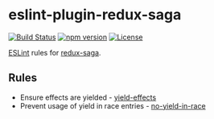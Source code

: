 # eslint-plugin-redux-saga

[![Build Status](https://img.shields.io/travis/pke/eslint-plugin-redux-saga/master.svg?style=flat-square)](https://travis-ci.org/pke/eslint-plugin-redux-saga)
[![npm version](https://img.shields.io/npm/v/eslint-plugin-redux-saga.svg?style=flat-square)](https://badge.fury.io/js/eslint-plugin-redux-saga)
[![License](https://img.shields.io/npm/l/eslint-plugin-redux-saga.svg?style=flat-square)](LICENSE)

[ESLint](https://github.com/eslint/eslint) rules for [redux-saga](https://github.com/yelouafi/redux-saga).

## Rules

* Ensure effects are yielded - [yield-effects](docs/rules/yield-effects.md)
* Prevent usage of yield in race entries - [no-yield-in-race](docs/rules/no-yield-in-race.md)
